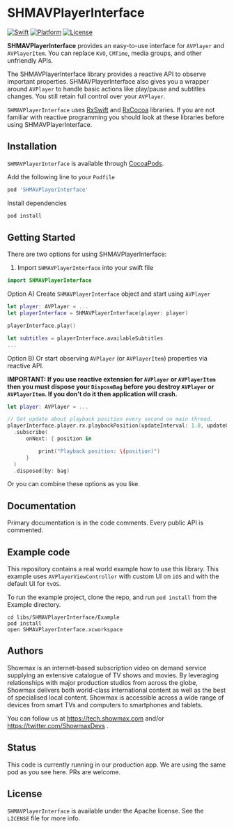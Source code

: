 # SHMAVPlayerInterface

[![Swift][swift-badge]][swift-url]
[![Platform][platform-badge]][platform-url]
[![License](https://img.shields.io/badge/License-Apache%202.0-blue.svg)](https://opensource.org/licenses/Apache-2.0)

**SHMAVPlayerInterface** provides an easy-to-use interface for `AVPlayer` and `AVPlayerItem`. You can replace `KVO`, `CMTime`, media groups, and other unfriendly APIs.

The SHMAVPlayerInterface library provides a reactive API to observe important properties. SHMAVPlayerInterface also gives you a wrapper around `AVPlayer` to handle basic actions like play/pause and subtitles changes. You still retain full control over your `AVPlayer`.

`SHMAVPlayerInterface` uses [RxSwift](https://github.com/ReactiveX/RxSwift) and [RxCocoa](https://github.com/ReactiveX/RxSwift) libraries. If you are not familiar with reactive programming you should look at these libraries before using SHMAVPlayerInterface.

## Installation

`SHMAVPlayerInterface` is available through [CocoaPods](http://cocoapods.org).

Add the following line to your `Podfile`

```ruby
pod 'SHMAVPlayerInterface'
```

Install dependencies

```bash
pod install
```

## Getting Started

There are two options for using SHMAVPlayerInterface:

1) Import `SHMAVPlayerInterface` into your swift file

```swift
import SHMAVPlayerInterface
```

Option A) Create `SHMAVPlayerInterface` object and start using `AVPlayer`

```swift
let player: AVPlayer = ...
let playerInterface = SHMAVPlayerInterface(player: player)

playerInterface.play()

let subtitles = playerInterface.availableSubtitles
...
```

Option B) Or start observing `AVPlayer` (or `AVPlayerItem`) properties via reactive API.

**IMPORTANT: If you use reactive extension for `AVPlayer` or `AVPlayerItem` then you must dispose your `DisposeBag` before you destroy `AVPlayer` or `AVPlayerItem`. If you don't do it then application will crash.**

```swift
let player: AVPlayer = ...

// Get update about playback position every second on main thread.
playerInterface.player.rx.playbackPosition(updateInterval: 1.0, updateQueue: nil)
  .subscribe(
      onNext: { position in

          print("Playback position: \(position)")
      }
  )
  .disposed(by: bag)
```

Or you can combine these options as you like.

## Documentation

Primary documentation is in the code comments. Every public API is commented.

## Example code

This repository contains a real world example how to use this library. This example uses `AVPlayerViewController` with custom UI on `iOS` and with the default UI for `tvOS`.

To run the example project, clone the repo, and run `pod install` from the Example directory.

```
cd libs/SHMAVPlayerInterface/Example
pod install
open SHMAVPlayerInterface.xcworkspace
```

## Authors

Showmax is an internet-based subscription video on demand service supplying an extensive catalogue of TV shows and movies. By leveraging relationships with major production studios from across the globe, Showmax delivers both world-class international content as well as the best of specialised local content. Showmax is accessible across a wide range of devices from smart TVs and computers to smartphones and tablets.

You can follow us at https://tech.showmax.com and/or https://twitter.com/ShowmaxDevs .

## Status

This code is currently running in our production app. We are using the same pod as you see here. PRs are welcome.

## License

`SHMAVPlayerInterface` is available under the Apache license. See the `LICENSE` file for more info.

[swift-badge]: https://img.shields.io/badge/Swift-3.1-orange.svg?style=flat
[swift-url]: https://swift.org
[platform-badge]: https://img.shields.io/badge/Platforms-iOS%20+%20tvOS-lightgray.svg?style=flat
[platform-url]: https://swift.org
[mit-badge]: https://img.shields.io/badge/License-MIT-blue.svg?style=flat
[mit-url]: https://tldrlegal.com/license/mit-license
[travis-badge]: https://travis-ci.org/showmax/shmtableview.svg?branch=master
[travis-url]: https://travis-ci.org/showmax/shmtableview
